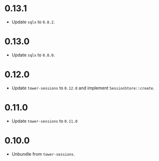 # 0.13.1

- Update `sqlx` to `0.8.2`.

# 0.13.0

- Update `sqlx` to `0.8.0`.

# 0.12.0

- Update `tower-sessions` to `0.12.0` and implement `SessionStore::create`.

# 0.11.0

- Update `tower-sessions` to `0.11.0`

# 0.10.0

- Unbundle from `tower-sessions`.
